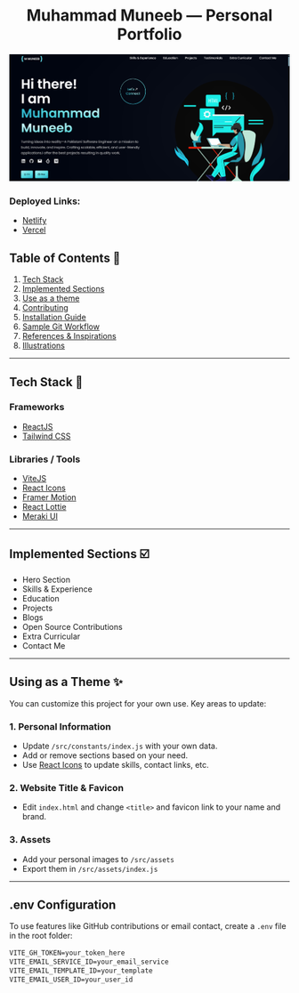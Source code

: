 <h1 align="center"> Muhammad Muneeb — Personal Portfolio </h1>

<img width="945" alt="portfolio" src="portfolio.png">

### Deployed Links:

- [Netlify](https://your-netlify-link.netlify.app/)
- [Vercel](https://your-vercel-link.vercel.app/)

## Table of Contents 📁

1. [Tech Stack](#tech-stack-)
2. [Implemented Sections](#implemented-sections-%EF%B8%8F)
3. [Use as a theme](#using-as-a-theme-)
4. [Contributing](#contributing)
5. [Installation Guide](#installation-guide-)
6. [Sample Git Workflow](#sample-git-workflow)
7. [References & Inspirations](#references--inspirations-)
8. [Illustrations](#illustrations-%EF%B8%8F)

---

## Tech Stack 🧰

### Frameworks

- [ReactJS](https://reactjs.org/)
- [Tailwind CSS](https://tailwindcss.com/)

### Libraries / Tools

- [ViteJS](https://vitejs.dev/)
- [React Icons](https://react-icons.github.io/react-icons/)
- [Framer Motion](https://www.framer.com/)
- [React Lottie](https://www.npmjs.com/package/react-lottie)
- [Meraki UI](https://merakiui.com/components/)

---

## Implemented Sections ☑️

- Hero Section
- Skills & Experience
- Education
- Projects
- Blogs
- Open Source Contributions
- Extra Curricular
- Contact Me

---

## Using as a Theme ✨

You can customize this project for your own use. Key areas to update:

### 1. Personal Information

- Update `/src/constants/index.js` with your own data.
- Add or remove sections based on your need.
- Use [React Icons](https://react-icons.github.io/react-icons/) to update skills, contact links, etc.

### 2. Website Title & Favicon

- Edit `index.html` and change `<title>` and favicon link to your name and brand.

### 3. Assets

- Add your personal images to `/src/assets`
- Export them in `/src/assets/index.js`

---

## .env Configuration

To use features like GitHub contributions or email contact, create a `.env` file in the root folder:

```env
VITE_GH_TOKEN=your_token_here
VITE_EMAIL_SERVICE_ID=your_email_service
VITE_EMAIL_TEMPLATE_ID=your_template
VITE_EMAIL_USER_ID=your_user_id
```
